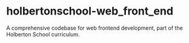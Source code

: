 # holbertonschool-web_front_end
A comprehensive codebase for web frontend development, part of the Holberton School curriculum.
